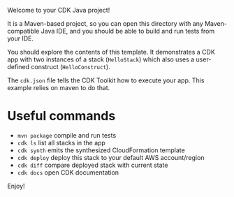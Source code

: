 
Welcome to your CDK Java project!

It is a Maven-based project, so you can open this directory with any Maven-compatible Java IDE,
and you should be able to build and run tests from your IDE.

You should explore the contents of this template. It demonstrates a CDK app with two instances of
a stack (`HelloStack`) which also uses a user-defined construct (`HelloConstruct`).

The `cdk.json` file tells the CDK Toolkit how to execute your app. This example relies on maven
to do that.

# Useful commands

 * `mvn package`     compile and run tests
 * `cdk ls`          list all stacks in the app
 * `cdk synth`       emits the synthesized CloudFormation template
 * `cdk deploy`      deploy this stack to your default AWS account/region
 * `cdk diff`        compare deployed stack with current state
 * `cdk docs`        open CDK documentation

Enjoy!
